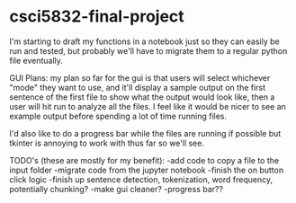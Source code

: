 # csci5832-final-project

I'm starting to draft my functions in a notebook just so they can easily be run and tested, but probably we'll have to migrate them to a regular python file eventually.

GUI Plans: my plan so far for the gui is that users will select whichever "mode" they want to use, and it'll display a sample output on the first sentence of the first file to show what the output would look like, then a user will hit run to analyze all the files. I feel like it would be nicer to see an example output before spending a lot of time running files. 

I'd also like to do a progress bar while the files are running if possible but tkinter is annoying to work with thus far so we'll see. 

TODO's (these are mostly for my benefit): 
-add code to copy a file to the input folder
-migrate code from the jupyter notebook
-finish the on button click logic
-finish up sentence detection, tokenization, word frequency, potentially chunking?
-make gui cleaner?
-progress bar??

